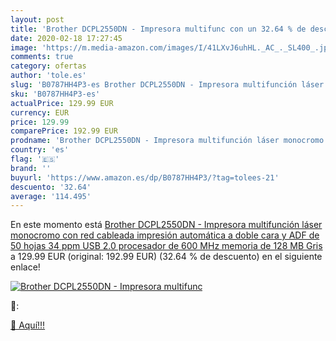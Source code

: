 ```yaml
---
layout: post
title: 'Brother DCPL2550DN - Impresora multifunc con un 32.64 % de descuento'
date: 2020-02-18 17:27:45
image: 'https://m.media-amazon.com/images/I/41LXvJ6uhHL._AC_._SL400_.jpg'
comments: true
category: ofertas
author: 'tole.es'
slug: 'B0787HH4P3-es Brother DCPL2550DN - Impresora multifunción láser...'
sku: 'B0787HH4P3-es'
actualPrice: 129.99 EUR
currency: EUR
price: 129.99
comparePrice: 192.99 EUR
prodname: 'Brother DCPL2550DN - Impresora multifunción láser monocromo con red  cableada  impresión automática a doble cara y ADF de 50 hojas  34 ppm  USB 2.0  procesador de 600 MHz  memoria de 128 MB  Gris'
country: 'es'
flag: '🇪🇸'
brand: ''
buyurl: 'https://www.amazon.es/dp/B0787HH4P3/?tag=tolees-21'
descuento: '32.64'
average: '114.495'
---
```


En este momento está [Brother DCPL2550DN - Impresora multifunción láser monocromo con red  cableada  impresión automática a doble cara y ADF de 50 hojas  34 ppm  USB 2.0  procesador de 600 MHz  memoria de 128 MB  Gris](https://www.amazon.es/dp/B0787HH4P3/?tag=tolees-21) a 129.99 EUR (original: 192.99 EUR) (32.64 %  de descuento) en el siguiente enlace!

[![Brother DCPL2550DN - Impresora multifunc](https://m.media-amazon.com/images/I/41LXvJ6uhHL._AC_._SL400_.jpg)](https://www.amazon.es/dp/B0787HH4P3/?tag=tolees-21)

🔎:


[🛒 Aquí!!!](https://www.amazon.es/dp/B0787HH4P3/?tag=tolees-21)
